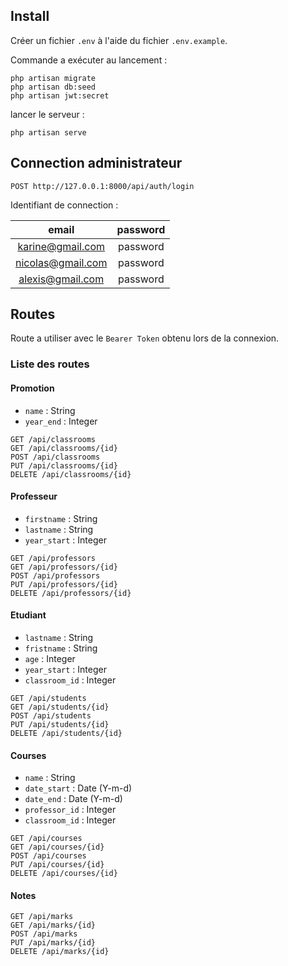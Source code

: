 ## Install

Créer un fichier `.env` à l'aide du fichier `.env.example`.<br/>

Commande a exécuter au lancement :

```
php artisan migrate
php artisan db:seed
php artisan jwt:secret
```

lancer le serveur :

```
php artisan serve
```

## Connection administrateur

```
POST http://127.0.0.1:8000/api/auth/login

```

Identifiant de connection :

|       email       | password |
| :---------------: | :------: |
| karine@gmail.com  | password |
| nicolas@gmail.com | password |
| alexis@gmail.com  | password |

## Routes

Route a utiliser avec le `Bearer Token` obtenu lors de la connexion.

### Liste des routes

#### Promotion

-   `name` : String
-   `year_end` : Integer

```
GET /api/classrooms
GET /api/classrooms/{id}
POST /api/classrooms
PUT /api/classrooms/{id}
DELETE /api/classrooms/{id}
```

#### Professeur
-   `firstname` : String
-   `lastname` : String
-   `year_start` : Integer

```
GET /api/professors
GET /api/professors/{id}
POST /api/professors
PUT /api/professors/{id}
DELETE /api/professors/{id}
```

#### Etudiant

-   `lastname` : String
-   `fristname` : String
-   `age` : Integer
-   `year_start` : Integer
-   `classroom_id` : Integer

```
GET /api/students
GET /api/students/{id}
POST /api/students
PUT /api/students/{id}
DELETE /api/students/{id}
```


#### Courses 

-   `name` : String
-   `date_start` : Date (Y-m-d)
-   `date_end` : Date (Y-m-d)
-   `professor_id` : Integer
-   `classroom_id` : Integer

```
GET /api/courses
GET /api/courses/{id}
POST /api/courses
PUT /api/courses/{id}
DELETE /api/courses/{id}
```

#### Notes 

```
GET /api/marks
GET /api/marks/{id}
POST /api/marks
PUT /api/marks/{id}
DELETE /api/marks/{id}
```
